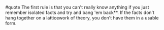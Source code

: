 #quote The first rule is that you can't really know anything if you just remember isolated facts and try and bang 'em back**. If the facts don't hang together on a latticework of theory, you don't have them in a usable form.